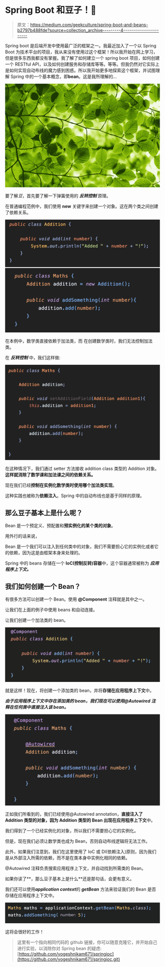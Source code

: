 # Spring Boot 和豆子！🍃

> 原文：<https://medium.com/geekculture/spring-boot-and-beans-b2797b488fde?source=collection_archive---------4----------------------->

Spring boot 是后端开发中使用最广泛的框架之一。我最近加入了一个以 Spring Boot 为技术平台的项目，我从来没有使用过这个框架！所以我开始在网上学习，但是很多东西我都没有掌握。我了解了如何建立一个 spring boot 项目，如何创建一个 RESTful API，以及如何创建服务和存储库等等。等等。但我仍然对它实际上是如何实现自动布线的魔力感到困惑。所以我开始更多地探索这个框架，并试图理解 Spring 中的一个基本概念，即**bean**。这是我所理解的…

![](img/484f30ced10172511e78eb1eee234ecd.png)

要了解*豆*，首先要了解一下弹簧使用的 ***反转控制*** 原理。

在普通编程范例中，我们使用 **new** 关键字来创建一个对象。这在两个类之间创建了依赖关系。

![](img/ccee798e6371965b373fbe12ff155c48.png)![](img/838ac1b42f7e98c5af0765c032b26e30.png)

在本例中，数学类直接依赖于加法类，而
在创建数学类时，我们无法控制加法类。

在 ***反转控制*** 中，我们这样做:

![](img/a27740d5199d1f274d65829c0474ea3b.png)

在这种情况下，我们通过 setter 方法接收 addition class 类型的 Addition 对象。**这样就消除了数学课和加法课之间的依赖关系。**

现在我们已经**控制在实例化数学类时使用哪个加法类实现**。

这种实践也被称为**依赖注入**。Spring 中的自动布线也是基于同样的原理。

## 那么豆子基本上是什么呢？

Bean 是一个预定义、预配置和**预实例化的某个类的对象**。

用外行的话来说，

Bean 是一个我们可以注入到任何类中的对象，我们不需要担心它的实例化或者它的依赖，因为这是由框架本身来处理的。

Spring 中的 beans 存储在一个 **IoC(控制反转)容器**中，这个容器通常被称为 ***应用程序上下文。***

## 我们如何创建一个 Bean？

有很多方法可以创建一个 Bean。使用 **@Component** 注释就是其中之一。

让我们在上面的例子中使用 beans 和自动连接。

让我们创建一个加法类的 bean。

![](img/d7a0076326eb8576cb66bf270339e643.png)

就是这样！现在，将创建一个添加类的 bean，并将**存储在应用程序上下文**中。

***由于应用程序上下文中存在添加类的 bean，我们现在可以使用@Autowired 注释在任何类中直接注入该 bean。***

![](img/803c00672e4a3131a965d2ab8d9c0949.png)

正如我们所看到的，我们已经使用@Autowired annotation，**直接注入了 Addition 类型的对象，因为 Addition 类型的 Bean 出现在应用程序上下文**中。

我们得到了一个已经实例化的对象，所以我们不需要担心它的实例化。

但是，现在我们必须让数学类也成为 Bean，否则自动布线逻辑将无法工作。

此外，如果我们注意到，我们在这里使用了 IoC 或 DI(依赖注入)原则，因为我们是从外部注入所需的依赖，而不是在类本身中实例化相同的依赖。

@Autowired 注释负责搜索应用程序上下文，并自动找到所需类的 Bean。

如果你读了**，那么豆子基本上是什么**还是那句话，会更有意义。

我们还可以使用***application context***的 ***getBean*** 方法来验证我们的 Bean 是否存储在应用程序上下文中。

![](img/36c00472e1be4e207167e8c1e31dec21.png)

这将会很好的工作！

> 这里有一个指向相同代码的 github 链接，你可以随意克隆它，并开始自己进行实验，以消除你对 Spring bean 的疑虑:[https://github.com/yogeshnikam671/springioc](https://github.com/yogeshnikam671/springioc.git)